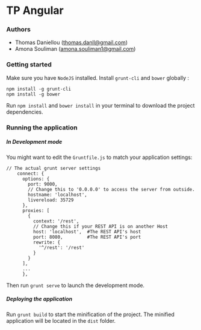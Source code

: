# TP Angular

### Authors
* Thomas Daniellou (<thomas.danll@gmail.com>)
* Amona Souliman (<amona.souliman1@gmail.com>)

### Getting started
Make sure you have `NodeJS` installed.
Install `grunt-cli` and `bower` globally :
```
npm install -g grunt-cli
npm install -g bower
```

Run `npm install` and `bower install` in your terminal to download the project dependencies.

### Running the application

##### In Development mode #####
You might want to edit the `Gruntfile.js` to match your application settings:

```
// The actual grunt server settings
    connect: {
      options: {
        port: 9000,
        // Change this to '0.0.0.0' to access the server from outside.
        hostname: 'localhost',
        livereload: 35729
      },
      proxies: [
        {
          context: '/rest',
          // Change this if your REST API is on another Host
          host: 'localhost',  #The REST API's host
          port: 8080,         #The REST API's port
          rewrite: {
            '^/rest': '/rest'
          }
        }
      ],
      ...
      },
```

Then run `grunt serve` to launch the development mode.

##### Deploying the application #####
Run `grunt build` to start the minification of the project. The minified application will be located in the `dist` folder.